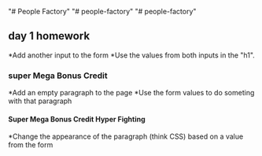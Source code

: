 "# People Factory"
"# people-factory" 
"# people-factory" 
## day 1 homework

*Add another input to the form
*Use the values from both inputs in the "h1".
### super Mega Bonus Credit
*Add an empty paragraph to the page
*Use the form values to do someting with that paragraph
#### Super Mega Bonus Credit Hyper Fighting
*Change the appearance of the paragraph (think CSS) based on a value from the form